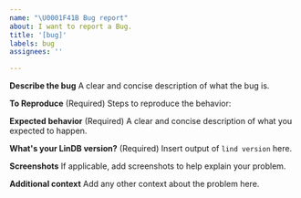 ```yaml
---
name: "\U0001F41B Bug report"
about: I want to report a Bug.
title: '[bug]'
labels: bug
assignees: ''

---
```


**Describe the bug**
A clear and concise description of what the bug is.

**To Reproduce** (Required)
Steps to reproduce the behavior:

**Expected behavior** (Required)
A clear and concise description of what you expected to happen.

**What's your LinDB version?** (Required)
Insert output of `lind version` here.

**Screenshots**
If applicable, add screenshots to help explain your problem.

**Additional context**
Add any other context about the problem here.
